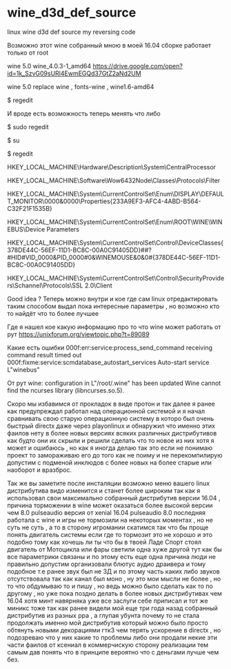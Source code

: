 # wine_d3d_def_source
linux wine d3d def source my reversing code 

Возможно этот wine собранный мною в моей 16.04 сборке работает только от root

wine 5.0 wine_4.0.3-1_amd64  https://drive.google.com/open?id=1k_SzvG09sURl4EwmEGQd37GtZ2aNd2UM

wine 5.0 replace wine , fonts-wine , wine1.6-amd64

$ regedit

И вроде есть возможность теперь менять что либо 

$ sudo regedit

$ su

$ regedit

HKEY_LOCAL_MACHINE\Hardware\Description\System\CentralProcessor

HKEY_LOCAL_MACHINE\Software\Wow6432Node\Classes\Protocols\Filter

HKEY_LOCAL_MACHINE\System\CurrentControlSet\Enum\DISPLAY\DEFAULT_MONITOR\0000&0000\Properties\{233A9EF3-AFC4-4ABD-B564-C32F21F1535B}

HKEY_LOCAL_MACHINE\System\CurrentControlSet\Enum\ROOT\WINE\WINEBUS\Device Parameters

HKEY_LOCAL_MACHINE\System\CurrentControlSet\Control\DeviceClasses\{378DE44C-56EF-11D1-BC8C-00A0C91405DD}\##?#HID#VID_0000&PID_0000#0&WINEMOUSE&0&0#{378DE44C-56EF-11D1-BC8C-00A0C91405DD}

HKEY_LOCAL_MACHINE\System\CurrentControlSet\Control\SecurityProviders\Schannel\Protocols\SSL 2.0\Client



Good idea ? Теперь можно внутри и кое где сам linux отредактировать таким способом выдал пока интересные параметры , но возможно кто то найдёт что то более лучшее

Где я нашел кое какую информацию про то что wine может работать от рут https://unixforum.org/viewtopic.php?t=89089

Какие есть ошибки 
000f:err:service:process_send_command receiving command result timed out 
000f:fixme:service:scmdatabase_autostart_services Auto-start service L"winebus"

От рут
wine: configuration in L"/root/.wine" has been updated
Wine cannot find the ncurses library (libncurses.so.5).



Скоро мы избавимся от прокладок в виде протон и так далее я ранее как предупреждал работал над операционной системой и я начал сравнивать свою старую операционную систему в которо был очень быстрый directx даже через playonlinux и обнаружил что именно этих фаилов нету в более новых версиях всяких различных дистрибутивов как будто они их скрыли и решили сделать что то новое из них хотя я может и ошибаюсь , но как я иногда делаю так это если не понимаю проект то замораживаю его до того как не поиму и не перекомпилирую допустим с подменой инклюдов с более новых на более старые или наоборот и вразброс.

Так же вы заметите после инсталяции возможно меню вашего linux дистрибутива видо изменится и станет более широким так как я использовал свои максимально собранный дистрибутив версии 16.04 , причина торможении в wine может оказаться более высокой версии чем 8.0 pulseaudio версия от xenial 16.04 pulseaudio 8.0 последняя работала с wine и игры не тормозили на некоторых моментах , но не суть не суть , а то в сторону игромании скатимся так что бы проще понять двигатель системы если где то тормозит это не хорошо и это подобно тому как хочешь ли ты что бы в твоей Ладе Спорт стоял двигатель от Мотоцикла или фары светили одна хуже другой тут как бы все параметрики связаны и по этому есть еще одна причина люди не правильно допустим организовали блютус аудио драивера и тому подобное т.е ранее звук был не 3Д и по этому часть каких либо звуков отсутствовала так как канал был моно , ну это мои мысли не более , но то что обдумываю то и пишу , но ведь можно было сделать как то по другому , но уже пока поздно делать в более новых дистрибутивах чем 16.04 хотя минт навярняка уже все заслуги себе приписал и тот же миникс тоже так как ранее видели мой еще три года назад собранный дистрибутив из разных ppa , а глупая убунта почему то не стала продолжать именно мой дистрибутив который можно было просто обтянуть новыми декорациями гтк3 чем терять ускорение в directx , но подозреваю что у них какие то проблемы либо они продали некие эти части фаилов от ксениал в коммерчискую сторону реализации тем самым дав понять что в принципе вероятно что с деньгами лучше чем без.

